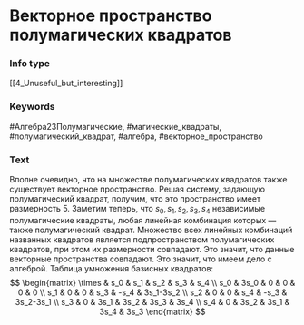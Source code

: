 # Векторное пространство полумагических квадратов
### Info type
[[4_Unuseful_but_interesting]]
### Keywords
#Алгебра23Полумагические, #магические_квадраты, #полумагический_квадрат, #алгебра, #векторное_пространство
### Text
Вполне очевидно, что на множестве полумагических квадратов также существует векторное пространство. Решая систему, задающую полумагический квадрат, получим, что это пространство имеет размерность 5. Заметим теперь, что $s_0, s_1, s_2, s_3, s_4$ независимые полумагические квадраты, любая линейная комбинация которых — также полумагический квадрат. Множество всех линейных комбинаций названных квадратов является подпространством полумагических квадратов, при этом их размерности совпадают. Это значит, что данные векторные пространства совпадают.
Это значит, что имеем дело с алгеброй. Таблица умножения базисных квадратов:
$$
\begin{matrix}
\times & s_0 & s_1 & s_2 & s_3 & s_4 \\
s_0 & 3s_0 & 0 & 0 & 0 & 0 \\
s_1 & 0 & 0 & s_3 & -s_4 & 3s_1-3s_2 \\
s_2 & 0 & 0 & s_4 & -s_3 & 3s_2-3s_1 \\
s_3 & 0 & 3s_1 & 3s_2 & 3s_3 & 3s_4 \\
s_4 & 0 & 3s_2 & 3s_1 & 3s_4 & 3s_3
\end{matrix}
$$
